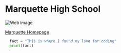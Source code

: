 # Marquette High School
![Web image](https://soccerstl.net/wp-content/uploads/2018/04/marquette-mustangs-logo.jpg)

[Marquette Homepage](https://www.rsdmo.org/marquette/Pages/default.aspx)

```python
  fact = "This is where I found my love for coding"
  print(fact)
```
 
